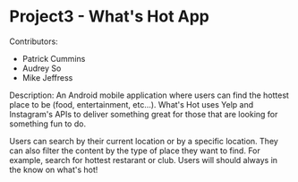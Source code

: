 # Project3 - What's Hot App

Contributors:
 - Patrick Cummins
 - Audrey So
 - Mike Jeffress


Description:
An Android mobile application where users can find the hottest place to be (food, entertainment, etc...). What's Hot uses Yelp and Instagram's APIs to deliver something great for those that are looking for something fun to do.

Users can search by their current location or by a specific location. They can also filter the content by the type of place they want to find. For example, search for hottest restarant or club. Users will should always in the know on what's hot!